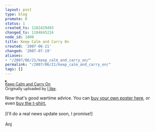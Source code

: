 ```yaml
---
layout: post
type: blog
promote: 0
status: 1
created_ts: 1182429493
changed_ts: 1184845224
node_id: 1800
title: Keep Calm and Carry On
created: '2007-06-21'
changed: '2007-07-19'
aliases:
- "/2007/06/21/keep_calm_and_carry_on/"
permalink: "/2007/06/21/keep_calm_and_carry_on/"
tags: []
---
```

<a href="http://www.flickr.com/photos/ilike/90613276/" title="photo sharing"><img src="http://farm1.static.flickr.com/38/90613276_672465ce23_m.jpg" alt="" style="border: solid 2px #000000;" /></a>
<br />
<span style="font-size: 0.9em; margin-top: 0px;"><a href="http://www.flickr.com/photos/ilike/90613276/">Keep Calm and Carry On</a> 
<br />
Originally uploaded by <a href="http://www.flickr.com/people/ilike/">I like</a>.
</span>
<br clear="all" />
<!--break-->
<p>Now that's good wartime advice.  You can <a href="http://www.barterbooks.co.uk/bb/barterstaticpages.nsf/web/staticpages/giftshop">buy your own poster here</a>, or even <a href="http://www.keepcalmandcarryon.com/pages/history">buy the t-shirt.</a><br />
<br />
[I'll do a real news update soon, I promise!]<br />
<br />
Anj</p>
